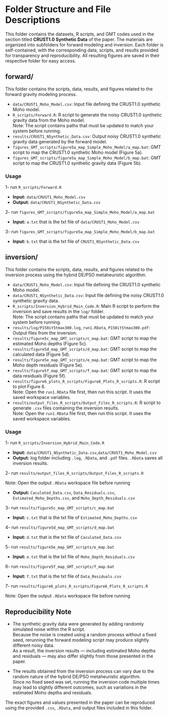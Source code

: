 # Folder Structure and File Descriptions

This folder contains the datasets, R scripts, and GMT codes used in the section titled  **CRUST1.0 Synthetic Data** of the paper. 
The materials are organized into subfolders for forward modeling and inversion. 
Each folder is self-contained, with the corresponding data, scripts, and results provided for transparency and reproducibility.
All resulting figures are saved in their respective folder for easy access.

## forward/  
This folder contains the scripts, data, results, and figures related to the forward gravity modeling process.

- `data/CRUST1_Moho_Model.csv`: Input file defining the CRUST1.0 synthetic Moho model.  
- `R_scripts/Forward.R`: R script to generate the noisy CRUST1.0 synthetic gravity data from the Moho model.  
Note: The script contains paths that must be updated to match your system before running.  
- `results/CRUST1_NSynthetic_Data.csv`: Output noisy CRUST1.0 synthetic gravity data generated by the forward model.  
- `figures_GMT_scripts/figure5a_map_Simple_Moho_Model/a_map.bat`: GMT script to map the CRUST1.0 synthetic Moho model (Figure 5a).  
- `figures_GMT_scripts/figure5a_map_Simple_Moho_Model/b_map.bat`: GMT script to map the CRUST1.0 synthetic gravity data (Figure 5b).  
### Usage
1- run `R_scripts/Forward.R`
- **Input:** `data/CRUST1_Moho_Model.csv`
- **Output:** `data/CRUST1_NSynthetic_Data.csv`

2- run `figures_GMT_scripts/figure5a_map_Simple_Moho_Model/a_map.bat`
  - **Input:** `a.txt` that is the txt file of `data/CRUST1_Moho_Model.csv`


3- run `figures_GMT_scripts/figure5a_map_Simple_Moho_Model/b_map.bat`
   - **Input:** `b.txt` that is the txt file of `CRUST1_NSynthetic_Data.csv`

## inversion/  
This folder contains the scripts, data, results, and figures related to the inversion process using the hybrid DE/PSO metaheuristic algorithm.

- `data/CRUST1_Moho_Model.csv`: Input file defining the CRUST1.0 synthetic Moho model.  
- `data/CRUST1_NSynthetic_Data.csv`: Input file defining the noisy CRUST1.0 synthetic gravity data.  
- `R_scripts/Inversion_Hybrid_Main_Code.R`: Main R script to perform the inversion and save results in the `log/` folder.  
Note: The script contains paths that must be updated to match your system before running.  
- `results/log/P150it5tmax300.log`, `run1.RData`, `P150it5tmax300.pdf`: Output files from the inversion.  
- `results/figure5c_map_GMT_scripts/c_map.bat`: GMT script to map the estimated Moho depths (Figure 5c).  
- `results/figure5d_map_GMT_scripts/d_map.bat`: GMT script to map the calculated data (Figure 5d).  
- `results/figure5e_map_GMT_scripts/e_map.bat`: GMT script to map the Moho depth residuals (Figure 5e).  
- `results/figure5f_map_GMT_scripts/f_map.bat`: GMT script to map the data residuals (Figure 5f).  
- `results/figure6_plots_R_scripts/Figure6_Plots_R_scripts.R`: R script to plot Figure 6.  
Note: Open the `run1.RData` file first, then run this script. It uses the saved workspace variables.  
- `results/output_files_R_scripts/Output_Files_R_scripts.R`: R script to generate `.csv` files containing the inversion results.  
Note: Open the `run1.RData` file first, then run this script. It uses the saved workspace variables.

### Usage
1- run `R_scripts/Inversion_Hybrid_Main_Code.R`
- **Input:** `data/CRUST1_NSynthetic_Data.csv`,`data/CRUST1_Moho_Model.csv` 
- **Output:** log folder including `.log`, `.RData`, and `.pdf` files. `.RData` saves all inversion results.

2- run `results/output_files_R_scripts/Output_Files_R_scripts.R`
  
Note: Open the output `.RData` workspace file before running
- **Output:** `Caculated_Data.csv`, `Data_Residuals.csv`, `Estimated_Moho_Depths.csv`, and `Moho_Depth_Residuals.csv`

3- run `results/figure5c_map_GMT_scripts/c_map.bat`
- **Input:** `c.txt` that is the txt file of `Estimated_Moho_Depths.csv`

4- run `results/figure5d_map_GMT_scripts/d_map.bat`
- **Input:** `d.txt` that is the txt file of `Caculated_Data.csv`

5- run `results/figure5e_map_GMT_scripts/e_map.bat`
- **Input:** `e.txt` that is the txt file of `Moho_Depth_Residuals.csv`

6- run `results/figure5f_map_GMT_scripts/f_map.bat`
- **Input:** `f.txt` that is the txt file of `Data_Residuals.csv`

7- run `results/figure6_plots_R_scripts/Figure6_Plots_R_scripts.R`

Note: Open the output `.RData` workspace file before running

 ## Reproducibility Note

- The synthetic gravity data were generated by adding randomly simulated noise within the R script.  
Because the noise is created using a random process without a fixed seed, rerunning the forward modeling script may produce slightly different noisy data.  
As a result, the inversion results — including estimated Moho depths and residuals — may also differ slightly from those presented in the paper.  

- The results obtained from the inversion process can vary due to the random nature of the hybrid DE/PSO metaheuristic algorithm.  
Since no fixed seed was set, running the inversion code multiple times may lead to slightly different outcomes, such as variations in the estimated Moho depths and residuals.

The exact figures and values presented in the paper can be reproduced using the provided `.csv`, `.RData`, and output files included in this folder.

